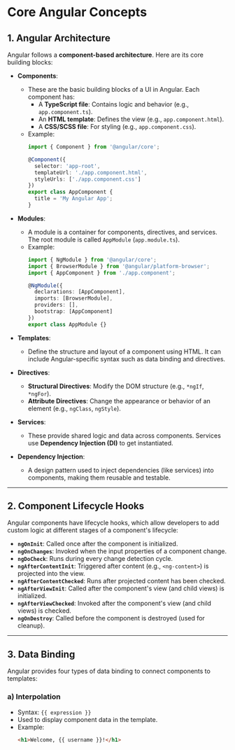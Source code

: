 # Core Angular Concepts

## 1. Angular Architecture
Angular follows a **component-based architecture**. Here are its core building blocks:

- **Components**: 
  - These are the basic building blocks of a UI in Angular. Each component has:
    - A **TypeScript file**: Contains logic and behavior (e.g., `app.component.ts`).
    - An **HTML template**: Defines the view (e.g., `app.component.html`).
    - A **CSS/SCSS file**: For styling (e.g., `app.component.css`).
  - Example:
    ```typescript
    import { Component } from '@angular/core';

    @Component({
      selector: 'app-root',
      templateUrl: './app.component.html',
      styleUrls: ['./app.component.css']
    })
    export class AppComponent {
      title = 'My Angular App';
    }
    ```

- **Modules**: 
  - A module is a container for components, directives, and services. The root module is called `AppModule` (`app.module.ts`).
  - Example:
    ```typescript
    import { NgModule } from '@angular/core';
    import { BrowserModule } from '@angular/platform-browser';
    import { AppComponent } from './app.component';

    @NgModule({
      declarations: [AppComponent],
      imports: [BrowserModule],
      providers: [],
      bootstrap: [AppComponent]
    })
    export class AppModule {}
    ```

- **Templates**: 
  - Define the structure and layout of a component using HTML. It can include Angular-specific syntax such as data binding and directives.

- **Directives**: 
  - **Structural Directives**: Modify the DOM structure (e.g., `*ngIf`, `*ngFor`).
  - **Attribute Directives**: Change the appearance or behavior of an element (e.g., `ngClass`, `ngStyle`).

- **Services**: 
  - These provide shared logic and data across components. Services use **Dependency Injection (DI)** to get instantiated.

- **Dependency Injection**: 
  - A design pattern used to inject dependencies (like services) into components, making them reusable and testable.

---

## 2. Component Lifecycle Hooks
Angular components have lifecycle hooks, which allow developers to add custom logic at different stages of a component's lifecycle:

- **`ngOnInit`**: Called once after the component is initialized.
- **`ngOnChanges`**: Invoked when the input properties of a component change.
- **`ngDoCheck`**: Runs during every change detection cycle.
- **`ngAfterContentInit`**: Triggered after content (e.g., `<ng-content>`) is projected into the view.
- **`ngAfterContentChecked`**: Runs after projected content has been checked.
- **`ngAfterViewInit`**: Called after the component's view (and child views) is initialized.
- **`ngAfterViewChecked`**: Invoked after the component's view (and child views) is checked.
- **`ngOnDestroy`**: Called before the component is destroyed (used for cleanup).

---

## 3. Data Binding
Angular provides four types of data binding to connect components to templates:

### a) Interpolation
- Syntax: `{{ expression }}`
- Used to display component data in the template.
- Example:
  ```html
  <h1>Welcome, {{ username }}!</h1>
